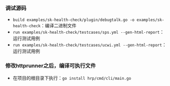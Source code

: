### 调试源码

- `build examples/sk-health-check/plugin/debugtalk.go -o examples/sk-health-check`：编译二进制文件
- `run examples/sk-health-check/testcases/sps.yml --gen-html-report`：运行测试用例
- `run examples/sk-health-check/testcases/ucwi.yml --gen-html-report`：运行测试用例
### 修改httprunner之后，编译可执行文件

- 在项目的根目录下执行：`go install hrp/cmd/cli/main.go`
